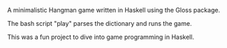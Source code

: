 A minimalistic Hangman game written in Haskell using the Gloss package.

The bash script "play" parses the dictionary and runs the game.

This was a fun project to dive into game programming in Haskell.
